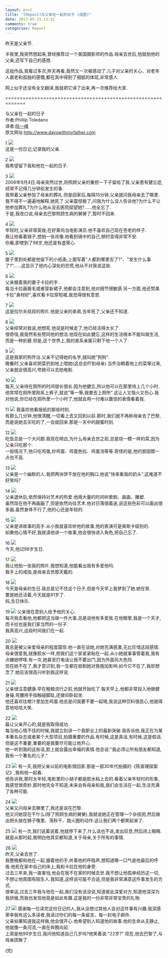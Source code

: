 ```yaml
---
layout: post
title: "[Repost]与父亲在一起的日子 (组图)"
date: 2013-05-11 13:52
comments: true
categories: Repost
---
```

昨天是父亲节.

半夜里,我突然想起来,曾经推荐过一个美国摄影师的作品.母亲去世后,他就拍他的父亲,还写下自己的感想.

这组作品,我看过多次,昨天再看,竟然又一次被感动了.儿子对父亲的关心、对老年人衰老和孤独的感慨,都在其中得到了细腻的体现,非常感人.

网上似乎还没有全文翻译,我就把它译了出来,再一次推荐给大家.
<!-- more -->
=============================================================

与父亲在一起的日子  
作者:Phillip Toledano  
译者:[阮一峰](http://www.ruanyifeng.com/blog/2011/06/days_with_my_father.html)   
原文网址:http://www.dayswithmyfather.com  

1
![](http://image.beekka.com/blog/201106/bg2011062001.jpg)    
这是一份日记,记录我的父亲.

2
![](http://image.beekka.com/blog/201106/bg2011062002.jpg)    
我希望留下我和他在一起的日子.

3 
![](http://image.beekka.com/blog/201106/bg2011062003.jpg)    
2006年9月4日,母亲突然过世,将照顾父亲的重担一下子留给了我.父亲患有健忘症,经常不记得几分钟前发生的事.  
我带着父亲参加了母亲的葬礼.但是回家后,每隔15分钟,父亲就问我母亲去了哪里.我不得不一遍遍地解释,她死了.父亲震惊极了,问我为什么没人告诉他?为什么不让他参加葬礼?为什么他从没去医院探望她?......他全忘了.  
于是,我改口说,母亲去巴黎照顾生病的舅舅了,暂时不回来.  

4
![](http://image.beekka.com/blog/201106/bg2011062004.jpg)  
年轻时,父亲非常英俊,在好莱坞当电影演员.他不喜欢自己现在苍老的样子.  
我让他看着镜子,想拍一张肖像.他看到镜中的自己,顿时变得非常不安.  
你看,即使到了98岁,他还是有虚荣心.  

5
![](http://image.beekka.com/blog/201106/bg2011062005.jpg)  
屋子里到处都是他留下的小纸条,上面写着"人都到哪里去了?"、"发生什么事了?"......这显示了他内心深处的恐慌,他从不对我说这些.

6
![](http://image.beekka.com/blog/201106/bg2011062006.jpg)  
父亲握着我的妻子卡拉的手.  
每当卡拉画眉毛或者穿新裙子,他都会注意到,他对细节很敏感.另一方面,他还赞美卡拉"身材好",喜欢看卡拉穿短裙,我觉得很有意思.  

7
![](http://image.beekka.com/blog/201106/bg2011062007.jpg)  
这是拉尔夫叔叔的照片.他是父亲的弟弟,去年死了,父亲还不知道.
 
8
![](http://image.beekka.com/blog/201106/bg2011062008.jpg)  
父亲经常对我说,他想死.他说是时候走了,他已经活得太长了.  
很奇怪,我竟然有些赞同他的想法.他现在如此健忘,这样的生活根本不能叫做生活,而是一种折磨.但是,这个世界上,我的直系亲属只剩下他一个人了.  

9
![](http://image.beekka.com/blog/201106/bg2011062009.jpg)  
这是我家的狗乔治.父亲不记得她的名字,就叫她"狗狗".  
晚餐时,父亲喜欢把菜扔到地上喂她(这总会吓到母亲).当乔治朝着地上的菜窜过来,父亲就会很高兴,夸她可以去拍电影.  

10
![](http://image.beekka.com/blog/201106/bg2011062010.jpg)  
每天,父亲待在厕所的时间很长很长.因为他健忘,所以他可以在那里待上几个小时.  
他常常在厕所里刚系上裤子,就说"等一等,我要去上厕所".这让人又恼火又伤心.我对他说,你已经在厕所里一个小时了,他就会用一付难以置信的表情看着我.  

11
![](http://image.beekka.com/blog/201106/bg2011062011.jpg)
我喜欢他看报纸的那些时刻.  
有那么几分钟,他很清醒,一切看上去又回到以前.那时,我们就不再称母亲去了巴黎,而是说她去买吃的了,一会就回来.那是一天中的甜蜜时刻.  

12 
![](http://image.beekka.com/blog/201106/bg2011062012.jpg)  
吃饭总是一个大问题.我现在明白,为什么母亲去世之前,总是烧一模一样的菜,因为父亲只吃那个.  
一般情况下,他只吃鸡蛋,炒鸡蛋、鸡蛋色拉、鸡蛋汤等等.奇怪的是,他的胆固醇一点也不高.  

13
![](http://image.beekka.com/blog/201106/bg2011062013.jpg)  
父亲是一个幽默的人.我把两块饼干放在他的胸口,他说"快来看我的奶头".这难道不好笑吗?

14
![](http://image.beekka.com/blog/201106/bg2011062014.jpg)  
父亲退休后,依然保持对艺术的热爱.他用大量的时间听歌剧、画画、雕塑.  
虽然现在他不再画画了,但是依然向往艺术.他对日落很着迷,说这些色彩可以画出很多画.虽然身体不行了,他的心还是年轻的.  

15
![](http://image.beekka.com/blog/201106/bg2011062015.jpg)  
父亲是讲故事的高手.从小我就喜欢听他的故事,他的表演可是奥斯卡级别的.  
如果他心情不好,我就请他讲一个故事,他会很快进入角色,把自己忘了.  

16
![](http://image.beekka.com/blog/201106/bg2011062016.jpg)  
今天,他过98岁生日.

17
![](http://image.beekka.com/blog/201106/bg2011062017.jpg)  
我让他拍一张我的照片.我想知道,他能看出我有多爱他吗.  
我手上的戒指,是母亲去世那天戴的.  

18
![](http://image.beekka.com/blog/201106/bg2011062018.jpg)  
今天是母亲的生日.我总是记不住这个日子,但是今天早上我梦到了她.她在笑.  
要是她还活着,今天就是81岁了.  
妈,生日快乐.  

19
![](http://image.beekka.com/blog/201106/bg2011062019.jpg)
父亲很在意别人给予他的关心.  
每次我去看他,他都把这当做一件大事,总是说他有多爱我.在他眼里,我是一个天才,而卡拉也是我们家当然的一份子.  
我真高兴,这段时间我们在一起.  

20
![](http://image.beekka.com/blog/201106/bg2011062020.jpg)  
我总是被父亲爱母亲的程度震惊.他一直在谈她,对她充满感激,无比珍惜这段感情.  
母亲很爱我,就像胶水一样,把我们这个家紧紧粘在一起.从小她就事事管着我,我有点嫌她啰嗦.有一次,她甚至打电话让我不要出门,因为外面风大危险.  
现在她不在了,我才意识到,我一生都在抵制她对我施加影响.如今它不在了,我却想念了.她应该很高兴听到我这样说.

21
![](http://image.beekka.com/blog/201106/bg2011062021.jpg)  
父亲很注意健康.早在粗粮流行之前,他就开始吃了.每天早上,他都非常投入地做健身操,弯腰用手指触碰脚趾,还做仰卧起坐.  
他还喜欢往橙汁里加生鸡蛋.他总是问我要不要一起喝,我说这种饮料很恶心,他就得意地哈哈大笑.  

22
![](http://image.beekka.com/blog/201106/bg2011062022.jpg)  
最让父亲开心的,就是我取得成功.  
每当他心情不佳的时候,我就立刻讲一个我职业上的最新突破.我告诉他,我正在为某本著名杂志或者某个大型项目,拍摄重要的作品.有时候,这是真话,有时候,这是假话.但是这不重要,重要的是我要尽可能让他开心.  
他一听到我的这些话,脸上就会露出幸福的表情.他总说:"我必须让所有朋友都知道,我有一个著名的儿子."  

23
![](http://image.beekka.com/blog/201106/bg2011062023.jpg)
有一天,我把父亲以前的电影借回家.那是一部30年代拍摄的《陈查理探案记》,我和他一起看.  
他告诉我,那时太年轻,电影里的小胡子都是胶水粘上去的.看着父亲年轻时的形象,我感觉很奇妙.那时他完全不知道,未来会有母亲和我,我们会生活在一起,生活充满了各种可能.  

24
![](http://image.beekka.com/blog/201106/bg2011062024.jpg)  
父亲又问母亲去哪里了,我还是说在巴黎.  
他又问她现在干什么(除了照顾生病的舅舅),我就说她正在管理一个杂技团,然后做出把头放在狮子嘴里、荡秋千、跳火圈的动作.这让我们两个都笑起来了.  

25
![](http://image.beekka.com/blog/201106/bg2011062025.jpg)
有一次,我们说着说着,他就停下来了,什么话也不说,发出叹息,然后闭上眼睛.  
就是从那时起,我明白他其实都知道,关于母亲,关于所有的事情.  

26
![](http://image.beekka.com/blog/201106/bg2011062026.jpg)  
昨天,父亲去世了.  
我整晚都和他在一起,握着他的手,听着他的呼吸声,想知道哪一口气是他最后的呼吸.他死在家中自己的床上,我和卡拉在他的身旁.  
过去三年来,我一直害怕,他会在我不在家的时候去世.我不想让他孤单经历这一切,不想让他周围有陌生人.我知道,这样说可能不合适,但是我非常满意这件事发生的方式.  
很幸运,过去三年我与他在一起,我们没有话没说,知道彼此深爱对方,知道他深深为我骄傲,而我也发现他竟是如此有趣.这是我的一份非常非常宝贵的礼物.  

27
![](http://image.beekka.com/blog/201106/bg2011062027.jpg)
感谢每一位读完这份日记的人,我从没想过其他人会对这件事有兴趣.我深感荣幸我有这么多读者,我读过你们的每一条留言、每一封电子邮件.  
父亲如果知道我这样做,他会很开心.他希望别人知道他的故事.他的生命从无静止,他就像一条河流,一直在奔腾向前.    
上周是他99岁生日,我问他知道自己几岁吗?他笑着说:"22岁?"
现在,他去巴黎了,与母亲团聚了.  

(完)